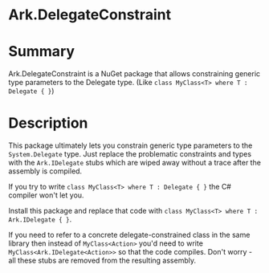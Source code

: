 Ark.DelegateConstraint
==================

# Summary #
Ark.DelegateConstraint is a NuGet package that allows constraining generic type parameters to the Delegate type. (Like `class MyClass<T> where T : Delegate { }`)

# Description #
This package ultimately lets you constrain generic type parameters to the `System.Delegate` type. Just replace the problematic constraints and types with the `Ark.IDelegate` stubs which are wiped away without a trace after the assembly is compiled.

If you try to write `class MyClass<T> where T : Delegate { }` the C# compiler won't let you.

Install this package and replace that code with `class MyClass<T> where T : Ark.IDelegate { }`.

If you need to refer to a concrete delegate-constrained class in the same library then instead of `MyClass<Action>` you'd need to write `MyClass<Ark.IDelegate<Action>>` so that the code compiles. Don't worry - all these stubs are removed from the resulting assembly.
